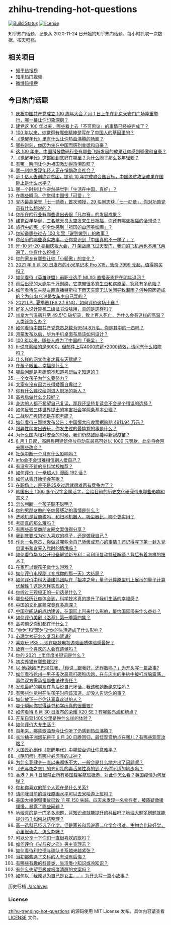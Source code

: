 # zhihu-trending-hot-questions

[![Build Status](https://github.com/justjavac/zhihu-trending-hot-questions/workflows/ci/badge.svg?branch=master)](https://github.com/justjavac/zhihu-trending-hot-questions/actions)
[![license](https://img.shields.io/github/license/justjavac/zhihu-trending-hot-questions)](https://github.com/justjavac/zhihu-trending-hot-questions/blob/master/LICENSE)

知乎热门话题，记录从 2020-11-24 日开始的知乎热门话题。每小时抓取一次数据，按天[归档](./archives)。

## 相关项目

- [知乎热搜榜](https://github.com/justjavac/zhihu-trending-top-search)
- [知乎热门视频](https://github.com/justjavac/zhihu-trending-hot-video)
- [微博热搜榜](https://github.com/justjavac/weibo-trending-hot-search)

## 今日热门话题

<!-- BEGIN -->
<!-- 最后更新时间 Thu Jul 01 2021 11:01:55 GMT+0800 (China Standard Time) -->

1. [庆祝中国共产党成立 100 周年大会 7 月 1
   日上午在北京天安门广场隆重举行，哪一幕让你印象深刻？](https://www.zhihu.com/question/469219832)
2. [建党这 100 年以来，哪些看上去「不可思议」的事情已经被完成了？](https://www.zhihu.com/question/468798487)
3. [100 年以来，你觉得有哪些精神是写在了中国人的基因里的？](https://www.zhihu.com/question/468804235)
4. [《觉醒年代》里有什么让你热血沸腾的场面？](https://www.zhihu.com/question/463613258)
5. [哪些时刻，你因为生在中国而感到幸运和自豪？](https://www.zhihu.com/question/460117828)
6. [这 100
   年来，中国科技数码行业有哪些飞跃发展的成果让你感到骄傲和自豪？](https://www.zhihu.com/question/468832684)
7. [《觉醒年代》这部剧到底好在哪里？为什么圈了那么多年轻粉？](https://www.zhihu.com/question/459410613)
8. [有哪一瞬间让你为祖国激动得热泪盈眶？](https://www.zhihu.com/question/276636947)
9. [哪一刻你发现年轻人正在悄悄改变社会？](https://www.zhihu.com/question/447184915)
10. [近 1 亿人告别绝对贫困，提前 10
    年完成联合国目标，中国脱贫攻坚成果在国际上是什么水平？](https://www.zhihu.com/question/446264543)
11. [哪一个时刻让你突然感觉到「生活在中国，真好」？](https://www.zhihu.com/question/446990478)
12. [在哪些瞬间，你觉得中国很「可爱」？](https://www.zhihu.com/question/455857255)
13. [党内最高荣誉「七一勋章」首次颁授，29
    名同志获「七一勋章」，你对功勋党员有什么想说的？](https://www.zhihu.com/question/468683456)
14. [你所在的行业有哪些说出去很「凡尔赛」的发展成果？](https://www.zhihu.com/question/447184680)
15. [建党百年华诞，三名航天员太空发来生日祝福，你还有哪些祝福的话想说？](https://www.zhihu.com/question/469119958)
16. [旅行中的哪一刻令你感到「祖国的山河美如画」？](https://www.zhihu.com/question/468764145)
17. [你知道哪些过去 100 年里「说到做到」的故事？](https://www.zhihu.com/question/464242642)
18. [你经历的哪些真实故事，让你意识到「中国真的不一样了」？](https://www.zhihu.com/question/429896850)
19. [歼-10 歼-20 亮相庆祝大会，71
    架战鹰飞过天安门，我们的飞机再也不用飞两遍了，你有什么祝福？](https://www.zhihu.com/question/469230952)
20. [你的家乡有哪些让你「小骄傲」的变化？](https://www.zhihu.com/question/447184809)
21. [2021 年 6 月 30 日发布的小米笔记本 Pro X15，售价 7999
    元起，值得购买吗？](https://www.zhihu.com/question/469004337)
22. [如何看待《英雄联盟》前职业选手 MLXG 直播表态将在明年退网？](https://www.zhihu.com/question/466700437)
23. [雨后出现的大蜗牛千万别碰，它携带很多寄生虫和病原菌，究竟有多危险？](https://www.zhihu.com/question/468733508)
24. [如何看待车主朋友圈直播特斯拉下雨天车窗无法关闭导致漏雨？何种原因造成的？为何4s店说是女车主自己弄的？](https://www.zhihu.com/question/468832311)
25. [2021 LPL 夏季赛TES 2:1
    RNG，如何评价这场比赛？](https://www.zhihu.com/question/469157245)
26. [好多人说计算机二级证书没啥用，真的是这样吗？](https://www.zhihu.com/question/432050455)
27. [加拿大气温飙升至 49.5℃
    破纪录，致上百人死亡，为什么会有这样的高温？人类该怎么办？](https://www.zhihu.com/question/468776258)
28. [如何看待中国共产党党员总数为9514.8万名，你是其中的一员吗？](https://www.zhihu.com/question/469009557)
29. [鸿蒙发布以后，华为手机桌面布局该如何设计？](https://www.zhihu.com/question/462891140)
30. [100 年以来，哪些人成为了中国的「脊梁」？](https://www.zhihu.com/question/469067940)
31. [hr说底薪给的是6000，但邮件上写4000底薪+2000绩效，请问有什么陷阱吗？](https://www.zhihu.com/question/279752230)
32. [什么样的网文作者才算有天赋呢？](https://www.zhihu.com/question/469198619)
33. [在孩子眼里，幸福是什么？](https://www.zhihu.com/question/461502258)
34. [哪些问题是考研前不知道考研后才知道的？](https://www.zhihu.com/question/269429538)
35. [一个女孩子为什么要努力？](https://www.zhihu.com/question/38936016)
36. [大家有没有因为长得矮而自卑过？](https://www.zhihu.com/question/404131523)
37. [你有什么建议给刚进入职场的新人？](https://www.zhihu.com/question/286235997)
38. [高考后做什么比较好？](https://www.zhihu.com/question/461598440)
39. [身边的人都不希望自己复读，那我还坚持复读会不会是个错误的选择？](https://www.zhihu.com/question/467184183)
40. [如何反驳三体世界提出的宇宙社会学两条基本公理？](https://www.zhihu.com/question/468377300)
41. [二战脱产考研还是在职考研？](https://www.zhihu.com/question/459314874)
42. [如何看待三颗树发布公告：中国恒大应收票据逾期 4911.94
    万元？](https://www.zhihu.com/question/468886248)
43. [跟异性朋友出去玩，你发生过的最尴尬的事是什么？](https://www.zhihu.com/question/281832872)
44. [为什么国内相对安全的时候，我们仍然鼓励接种新冠疫苗？](https://www.zhihu.com/question/460128927)
45. [8 月 1 日起，高层民用建筑停放电动车最高可处以 1000
    元罚款，此举将会带来哪些改变？](https://www.zhihu.com/question/469014496)
46. [社保中断一个月有什么影响吗？](https://www.zhihu.com/question/304891093)
47. [infp会不会很难相信别人爱自己？](https://www.zhihu.com/question/468342285)
48. [有没有不错的专科学校推荐？](https://www.zhihu.com/question/286133002)
49. [如何评价《一拳超人》漫画 192 话？](https://www.zhihu.com/question/468006367)
50. [如何从零开始学会写歌？](https://www.zhihu.com/question/20437561)
51. [在职场上，是不是35岁过后就很难再有竞争力了？](https://www.zhihu.com/question/468346955)
52. [韩国出土 1000
    多个汉字金属活字，会给目前的历史文化研究带来哪些影响和意义？](https://www.zhihu.com/question/468965792)
53. [怎么判断一个孩子聪不聪明？](https://www.zhihu.com/question/460441961)
54. [你的男朋友做的令你最感动的事情是什么？](https://www.zhihu.com/question/22586649)
55. [洗地机是智商税吗，和扫地机器人，吸尘器比，哪个更实用？](https://www.zhihu.com/question/418512921)
56. [考研真的那么难吗？](https://www.zhihu.com/question/307289551)
57. [有哪些高情商朋友圈文案值得分享？](https://www.zhihu.com/question/464250111)
58. [我到底要成为别人喜欢的样子，还是做我自己？](https://www.zhihu.com/question/460688669)
59. [作为一名党员，你做过哪些令自己骄傲或开心的事情？还记得写下第一封入党申请书和宣誓入党时的情境吗？](https://www.zhihu.com/question/454178081)
60. [如何看待华为公开设备解锁新专利：可利用唇动特征解锁？背后有着怎样的技术？](https://www.zhihu.com/question/468759652)
61. [在家可以跟孩子做什么游戏？](https://www.zhihu.com/question/391201046)
62. [如何评价电视剧《变成你的那一天》大结局？](https://www.zhihu.com/question/468042255)
63. [如何评价中科大潘建伟团队在「祖冲之号」量子计算原型机上展示的量子计算优越性？这是怎样实现的？](https://www.zhihu.com/question/468741820)
64. [你听过三观极正的一句话是什么？](https://www.zhihu.com/question/316797926)
65. [哪些经历让你体会到，科学技术真的提升了我们生活的幸福感？](https://www.zhihu.com/question/459895565)
66. [中国的文化底蕴究竟有多高深？](https://www.zhihu.com/question/277040928)
67. [中国空间站的成功建设，在国际上带来什么影响，能给国际带来什么益处？](https://www.zhihu.com/question/465703732)
68. [如何评价美剧《洛基》第一季第四集？](https://www.zhihu.com/question/468004011)
69. [高考前夕你们都在干什么？](https://www.zhihu.com/question/463928370)
70. [“单休”和“双休”对你的生活造成了什么影响？](https://www.zhihu.com/question/464274735)
71. [心理学考研怎么复习和背诵?](https://www.zhihu.com/question/398130578)
72. [喜欢玩 PS5 ，现在哪款电视游戏画质体验感最好？](https://www.zhihu.com/question/468443671)
73. [放弃一个喜欢的人会有遗憾吗？](https://www.zhihu.com/question/467518860)
74. [你的 2021 上半年度关键词是什么？](https://www.zhihu.com/question/468483023)
75. [初次养猫有哪些建议?](https://www.zhihu.com/question/466558437)
76. [以
    他/她凶巴巴拦住我，「你说…跟我好，还作数吗？」为开头写一篇故事?](https://www.zhihu.com/question/468253321)
77. [如何看待徐州一男子多次恶意打砸狗肉馆，在与店主的争执中被打成脑震荡，事件双方需承担那些法律责任？](https://www.zhihu.com/question/467649024)
78. [发现最好的朋友在背后说自己坏话，我该和她断绝来往吗？](https://www.zhihu.com/question/463316530)
79. [有哪些你觉得在生孩子时应该知道，却没人告诉你的事？](https://www.zhihu.com/question/296368004)
80. [如何放下一个你认真喜欢过的人？](https://www.zhihu.com/question/466673263)
81. [哪个瞬间你觉得读书和学历真的很重要?](https://www.zhihu.com/question/466797792)
82. [如何看待 6 月 30 日发布的荣耀 X20
    SE？有哪些亮点和槽点？](https://www.zhihu.com/question/468990859)
83. [开车自驾1400公里是种什么样的体验？](https://www.zhihu.com/question/465961379)
84. [如何评价大专生活？](https://www.zhihu.com/question/295193493)
85. [百年来，哪些歌曲至今让你听了仍感到热血沸腾？](https://www.zhihu.com/question/455864364)
86. [长沙橘子洲烟花将于 6 月 30
    日晚回归，最佳观赏地点在哪儿？有哪些观赏攻略？](https://www.zhihu.com/question/468494209)
87. [大国匠心剧作《觉醒年代》中哪些台词让你意难平？](https://www.zhihu.com/question/461299889)
88. [《阴阳师》有哪些必须养的式神？](https://www.zhihu.com/question/311961456)
89. [为什么我健身一直以来都练不大，一般会是什么地方出了问题呢？](https://www.zhihu.com/question/461175616)
90. [《光与夜之恋》的齐司礼的毒舌属性真的到了令你不适的地步吗？](https://www.zhihu.com/question/468522825)
91. [香港 7 月 1
    日起禁止所有英国载客航班抵港，对此你怎么看？英国疫情为何反弹？](https://www.zhihu.com/question/468775842)
92. [你和你喜欢的那个人现在是什么关系?](https://www.zhihu.com/question/467896413)
93. [请问我目前的游戏原画水平可以去米哈游上班吗？](https://www.zhihu.com/question/441867303)
94. [美国大楼倒塌事故已致 11 死 150
    失踪，四天未发现一名幸存者，被质疑救援缓慢，暴露了哪些问题？](https://www.zhihu.com/question/468831412)
95. [地理真的是一门多多刷题，背知识点就能提升的科目吗？地理大题多刷题就能提分吗？如何总结整理？](https://www.zhihu.com/question/458351725)
96. [高一选科已经选了化学，但是家长和我说高二化学会很难，生物会比较好学，心里很忐忑，怎么办呀？](https://www.zhihu.com/question/416822698)
97. [可以分享一下你们一直很喜欢的歌吗？](https://www.zhihu.com/question/466865043)
98. [如何评价《光与夜之恋》男主查理苏？](https://www.zhihu.com/question/466812225)
99. [如何看待利拉德与球队关系越来越紧张？](https://www.zhihu.com/question/468425818)
100. [当初那些选了文科的人有没有后悔？](https://www.zhihu.com/question/462661816)
101. [有哪些有趣的科普类、生活类小知识或冷知识？](https://www.zhihu.com/question/41128601)
102. [有什么失望至极或极度清醒的文案吗？](https://www.zhihu.com/question/465666518)
103. [如何以「我原以为自己是女主……」为开头写一篇小故事？](https://www.zhihu.com/question/465978427)

<!-- END -->

历史归档 [./archives](./archives)

### License

[zhihu-trending-hot-questions](https://github.com/justjavac/zhihu-trending-hot-questions)
的源码使用 MIT License 发布。具体内容请查看 [LICENSE](./LICENSE) 文件。
